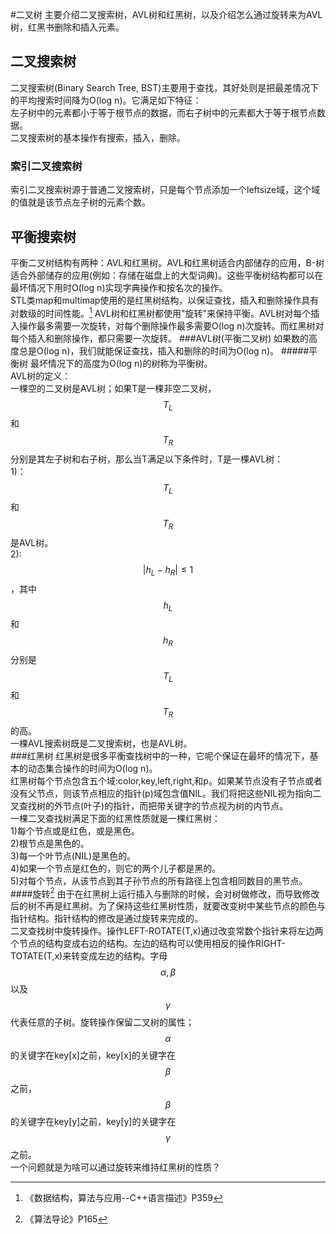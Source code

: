 #二叉树
主要介绍二叉搜索树，AVL树和红黑树，以及介绍怎么通过旋转来为AVL树，红黑书删除和插入元素。  
## 二叉搜索树

二叉搜索树\(Binary Search Tree, BST\)主要用于查找，其好处则是把最差情况下的平均搜索时间降为O\(log n\)。它满足如下特征：  
左子树中的元素都小于等于根节点的数据，而右子树中的元素都大于等于根节点数据。  
二叉搜索树的基本操作有搜索，插入，删除。

### 索引二叉搜索树

索引二叉搜索树源于普通二叉搜索树，只是每个节点添加一个leftsize域，这个域的值就是该节点左子树的元素个数。

## 平衡搜索树

平衡二叉树结构有两种：AVL和红黑树。AVL和红黑树适合内部储存的应用，B-树适合外部储存的应用\(例如：存储在磁盘上的大型词典\)。这些平衡树结构都可以在最坏情况下用时O\(log n\)实现字典操作和按名次的操作。   
STL类map和multimap使用的是红黑树结构，以保证查找，插入和删除操作具有对数级的时间性能。[^1]
AVL树和红黑树都使用"旋转"来保持平衡。AVL树对每个插入操作最多需要一次旋转，对每个删除操作最多需要O(log n)次旋转。而红黑树对每个插入和删除操作，都只需要一次旋转。
###AVL树(平衡二叉树)
如果数的高度总是O(log n)，我们就能保证查找，插入和删除的时间为O(log n)。
#####平衡树
最坏情况下的高度为O(log n)的树称为平衡树。  
AVL树的定义：  
一棵空的二叉树是AVL树；如果T是一棵非空二叉树，$$T_L$$和$$T_R$$分别是其左子树和右子树，那么当T满足以下条件时，T是一棵AVL树：  
1)：$$T_L$$和$$T_R$$是AVL树。  
2): $$|h_L-h_R| \le 1$$，其中$$h_L$$和$$h_R$$分别是$$T_L$$和$$T_R$$的高。  
一棵AVL搜索树既是二叉搜索树，也是AVL树。   
###红黑树
红黑树是很多平衡查找树中的一种，它呢个保证在最坏的情况下，基本的动态集合操作的时间为O(log n)。   
红黑树每个节点包含五个域:color,key,left,right,和p。如果某节点没有子节点或者没有父节点，则该节点相应的指针(p)域包含值NIL。我们将把这些NIL视为指向二叉查找树的外节点(叶子)的指针，而把带关键字的节点视为树的内节点。  
一棵二叉查找树满足下面的红黑性质就是一棵红黑树：  
1)每个节点或是红色，或是黑色。   
2)根节点是黑色的。      
3)每一个叶节点(NIL)是黑色的。  
4)如果一个节点是红色的，则它的两个儿子都是黑的。  
5)对每个节点，从该节点到其子孙节点的所有路径上包含相同数目的黑节点。  
####旋转[^2]
由于在红黑树上运行插入与删除的时候，会对树做修改，而导致修改后的树不再是红黑树。为了保持这些红黑树性质，就要改变树中某些节点的颜色与指针结构。指针结构的修改是通过旋转来完成的。  
二叉查找树中旋转操作。操作LEFT-ROTATE(T,x)通过改变常数个指针来将左边两个节点的结构变成右边的结构。左边的结构可以使用相反的操作RIGHT-TOTATE(T,x)来转变成左边的结构。字母$$\alpha,\beta$$以及$$\gamma$$代表任意的子树。旋转操作保留二叉树的属性；$$\alpha$$的关键字在key[x]之前，key[x]的关键字在$$\beta$$之前，$$\beta$$的关键字在key[y]之前，key[y]的关键字在$$\gamma$$之前。  
一个问题就是为啥可以通过旋转来维持红黑树的性质？

[^1]: 《数据结构，算法与应用--C++语言描述》P359
[^2]: 《算法导论》P165
